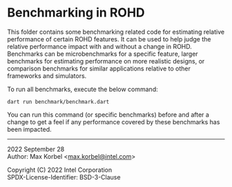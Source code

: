 Benchmarking in ROHD
====================

This folder contains some benchmarking related code for estimating relative performance of certain ROHD features.  It can be used to help judge the relative performance impact with and without a change in ROHD.  Benchmarks can be microbenchmarks for a specific feature, larger benchmarks for estimating performance on more realistic designs, or comparison benchmarks for similar applications relative to other frameworks and simulators.

To run all benchmarks, execute the below command:
```
dart run benchmark/benchmark.dart
```
You can run this command (or specific benchmarks) before and after a change to get a feel if any performance covered by these benchmarks has been impacted.


----------------
2022 September 28  
Author: Max Korbel <<max.korbel@intel.com>>

 
Copyright (C) 2022 Intel Corporation  
SPDX-License-Identifier: BSD-3-Clause
